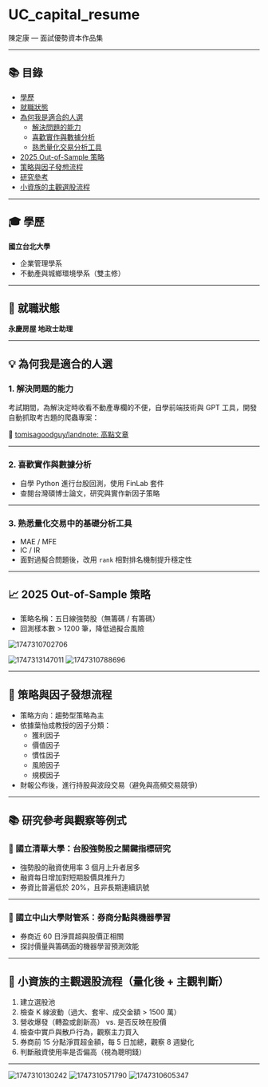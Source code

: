 # UC_capital_resume

陳定康 — 面試優勢資本作品集

---

## 📚 目錄

- [學歷](#學歷)
- [就職狀態](#就職狀態)
- [為何我是適合的人選](#為何我是適合的人選)
  - [解決問題的能力](#1-解決問題的能力)
  - [喜歡實作與數據分析](#2-喜歡實作與數據分析)
  - [熟悉量化交易分析工具](#3-熟悉量化交易中的基礎分析工具)
- [2025 Out-of-Sample 策略](#2025-out-of-sample-策略)
- [策略與因子發想流程](#策略與因子發想流程)
- [研究參考](#研究參考與觀察)
- [小資族的主觀選股流程](#小資族的主觀選股流程量化後--主觀判斷)

---

## 🎓 學歷

**國立台北大學**

- 企業管理學系
- 不動產與城鄉環境學系（雙主修）

---

## 💼 就職狀態

**永慶房屋 地政士助理**

---

## 💡 為何我是適合的人選

### 1. 解決問題的能力

考試期間，為解決定時收看不動產專欄的不便，自學前端技術與 GPT 工具，開發自動抓取考古題的爬蟲專案：

🔗 [tomisagoodguy/landnote: 高點文章](https://github.com/tomisagoodguy/landnote)

---

### 2. 喜歡實作與數據分析

- 自學 Python 進行台股回測，使用 FinLab 套件
- 查閱台灣碩博士論文，研究與實作新因子策略

---

### 3. 熟悉量化交易中的基礎分析工具

- MAE / MFE
- IC / IR
- 面對過擬合問題後，改用 `rank` 相對排名機制提升穩定性

---

## 📈 2025 Out-of-Sample 策略

- 策略名稱：五日線強勢股（無籌碼 / 有籌碼）
- 回測樣本數 > 1200 筆，降低過擬合風險

![1747310702706](image/README/1747310702706.png)

![1747313147011](image/README/1747313147011.png)
![1747310788696](image/README/1747310788696.png)

---

## 🧠 策略與因子發想流程

- 策略方向：趨勢型策略為主
- 依據葉怡成教授的因子分類：
  - 獲利因子
  - 價值因子
  - 慣性因子
  - 風險因子
  - 規模因子
- 財報公布後，進行持股與波段交易（避免與高頻交易競爭）

---

## 📚 研究參考與觀察等例式

### 📘 國立清華大學：台股強勢股之關鍵指標研究

- 強勢股的融資使用率 3 個月上升者居多
- 融資每日增加對短期股價具推升力
- 券資比普遍低於 20%，且非長期連續訊號

---

### 📘 國立中山大學財管系：券商分點與機器學習

- 券商近 60 日淨買超與股價正相關
- 探討價量與籌碼面的機器學習預測效能

---

## 💸 小資族的主觀選股流程（量化後 + 主觀判斷）

1. 建立選股池
2. 檢查 K 線波動（過大、套牢、成交金額 > 1500 萬）
3. 營收爆發（轉盈或創新高） vs. 是否反映在股價
4. 檢查中實戶與散戶行為，觀察主力買入
5. 券商前 15 分點淨買超金額，每 5 日加總，觀察 8 週變化
6. 判斷融資使用率是否偏高（視為聰明錢）

---

![1747310130242](image/README/1747310130242.png)
![1747310571790](image/README/1747310571790.png)
![1747310605347](image/README/1747310605347.png)
